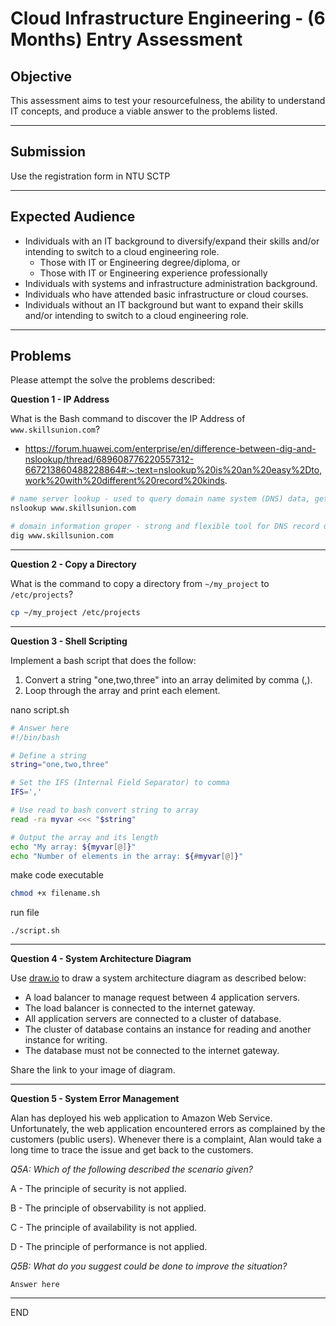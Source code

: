 # Cloud Infrastructure Engineering - (6 Months) Entry Assessment

## Objective

This assessment aims to test your resourcefulness, the ability to understand IT concepts, and produce a viable answer to the problems listed.

---
## Submission

Use the registration form in NTU SCTP

---
## Expected Audience

- Individuals with an IT background to diversify/expand their skills and/or intending to switch to a cloud engineering role.
    - Those with IT or Engineering degree/diploma, or
    - Those with IT or Engineering experience professionally
- Individuals with systems and infrastructure administration background.
- Individuals who have attended basic infrastructure or cloud courses.
- Individuals without an IT background but want to expand their skills and/or intending to switch to a cloud engineering role.

---

## Problems

Please attempt the solve the problems described:

**Question 1 - IP Address**

What is the Bash command to discover the IP Address of `www.skillsunion.com`?
- https://forum.huawei.com/enterprise/en/difference-between-dig-and-nslookup/thread/689608776220557312-667213860488228864#:~:text=nslookup%20is%20an%20easy%2Dto,work%20with%20different%20record%20kinds.

```sh
# name server lookup - used to query domain name system (DNS) data, get fundamental DNS data such as IP addresses related to domain names.
nslookup www.skillsunion.com 
```
```sh
# domain information groper - strong and flexible tool for DNS record queries, better choice for experts and network administrators looking into comprehensive DNS analysis
dig www.skillsunion.com 
```

---

**Question 2 - Copy a Directory**

What is the command to copy a directory from `~/my_project` to `/etc/projects`?

```sh
cp ~/my_project /etc/projects
```
---

**Question 3 - Shell Scripting**

Implement a bash script that does the follow:
1. Convert a string "one,two,three" into an array delimited by comma (,).
1. Loop through the array and print each element.

nano script.sh

```sh
# Answer here
#!/bin/bash

# Define a string
string="one,two,three"

# Set the IFS (Internal Field Separator) to comma
IFS=','

# Use read to bash convert string to array
read -ra myvar <<< "$string"

# Output the array and its length
echo "My array: ${myvar[@]}"
echo "Number of elements in the array: ${#myvar[@]}"
```
make code executable 
```sh
chmod +x filename.sh
```
run file
```
./script.sh
```
---

**Question 4 - System Architecture Diagram**

Use [draw.io](draw.io) to draw a system architecture diagram as described below:

- A load balancer to manage request between 4 application servers.
- The load balancer is connected to the internet gateway.
- All application servers are connected to a cluster of database.
- The cluster of database contains an instance for reading and another instance for writing.
- The database must not be connected to the internet gateway.

Share the link to your image of diagram.

---

**Question 5 - System Error Management**

Alan has deployed his web application to Amazon Web Service. Unfortunately, the web application encountered errors as complained by the customers (public users). Whenever there is a complaint, Alan would take a long time to trace the issue and get back to the customers. 

*Q5A: Which of the following described the scenario given?*

A - The principle of security is not applied.

B - The principle of observability is not applied.

C - The principle of availability is not applied.

D - The principle of performance is not applied.

*Q5B: What do you suggest could be done to improve the situation?*

```
Answer here
```

---

END
